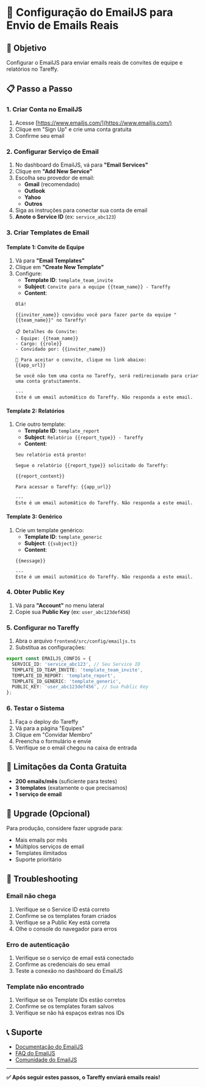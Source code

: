# 📧 Configuração do EmailJS para Envio de Emails Reais

## 🎯 Objetivo
Configurar o EmailJS para enviar emails reais de convites de equipe e relatórios no Tareffy.

## 📋 Passo a Passo

### 1. Criar Conta no EmailJS
1. Acesse [https://www.emailjs.com/](https://www.emailjs.com/)
2. Clique em "Sign Up" e crie uma conta gratuita
3. Confirme seu email

### 2. Configurar Serviço de Email
1. No dashboard do EmailJS, vá para **"Email Services"**
2. Clique em **"Add New Service"**
3. Escolha seu provedor de email:
   - **Gmail** (recomendado)
   - **Outlook**
   - **Yahoo**
   - **Outros**
4. Siga as instruções para conectar sua conta de email
5. **Anote o Service ID** (ex: `service_abc123`)

### 3. Criar Templates de Email

#### Template 1: Convite de Equipe
1. Vá para **"Email Templates"**
2. Clique em **"Create New Template"**
3. Configure:
   - **Template ID**: `template_team_invite`
   - **Subject**: `Convite para a equipe {{team_name}} - Tareffy`
   - **Content**:
   ```
   Olá!

   {{inviter_name}} convidou você para fazer parte da equipe "{{team_name}}" no Tareffy!

   📋 Detalhes do Convite:
   - Equipe: {{team_name}}
   - Cargo: {{role}}
   - Convidado por: {{inviter_name}}

   🚀 Para aceitar o convite, clique no link abaixo:
   {{app_url}}

   Se você não tem uma conta no Tareffy, será redirecionado para criar uma conta gratuitamente.

   ---
   Este é um email automático do Tareffy. Não responda a este email.
   ```

#### Template 2: Relatórios
1. Crie outro template:
   - **Template ID**: `template_report`
   - **Subject**: `Relatório {{report_type}} - Tareffy`
   - **Content**:
   ```
   Seu relatório está pronto!

   Segue o relatório {{report_type}} solicitado do Tareffy:

   {{report_content}}

   Para acessar o Tareffy: {{app_url}}

   ---
   Este é um email automático do Tareffy. Não responda a este email.
   ```

#### Template 3: Genérico
1. Crie um template genérico:
   - **Template ID**: `template_generic`
   - **Subject**: `{{subject}}`
   - **Content**:
   ```
   {{message}}

   ---
   Este é um email automático do Tareffy. Não responda a este email.
   ```

### 4. Obter Public Key
1. Vá para **"Account"** no menu lateral
2. Copie sua **Public Key** (ex: `user_abc123def456`)

### 5. Configurar no Tareffy
1. Abra o arquivo `frontend/src/config/emailjs.ts`
2. Substitua as configurações:

```typescript
export const EMAILJS_CONFIG = {
  SERVICE_ID: 'service_abc123', // Seu Service ID
  TEMPLATE_ID_TEAM_INVITE: 'template_team_invite',
  TEMPLATE_ID_REPORT: 'template_report',
  TEMPLATE_ID_GENERIC: 'template_generic',
  PUBLIC_KEY: 'user_abc123def456', // Sua Public Key
};
```

### 6. Testar o Sistema
1. Faça o deploy do Tareffy
2. Vá para a página "Equipes"
3. Clique em "Convidar Membro"
4. Preencha o formulário e envie
5. Verifique se o email chegou na caixa de entrada

## 🔧 Limitações da Conta Gratuita
- **200 emails/mês** (suficiente para testes)
- **3 templates** (exatamente o que precisamos)
- **1 serviço de email**

## 🚀 Upgrade (Opcional)
Para produção, considere fazer upgrade para:
- Mais emails por mês
- Múltiplos serviços de email
- Templates ilimitados
- Suporte prioritário

## 🐛 Troubleshooting

### Email não chega
1. Verifique se o Service ID está correto
2. Confirme se os templates foram criados
3. Verifique se a Public Key está correta
4. Olhe o console do navegador para erros

### Erro de autenticação
1. Verifique se o serviço de email está conectado
2. Confirme as credenciais do seu email
3. Teste a conexão no dashboard do EmailJS

### Template não encontrado
1. Verifique se os Template IDs estão corretos
2. Confirme se os templates foram salvos
3. Verifique se não há espaços extras nos IDs

## 📞 Suporte
- [Documentação do EmailJS](https://www.emailjs.com/docs/)
- [FAQ do EmailJS](https://www.emailjs.com/faq/)
- [Comunidade do EmailJS](https://github.com/emailjs-com/emailjs-sdk)

---

**✅ Após seguir estes passos, o Tareffy enviará emails reais!**
